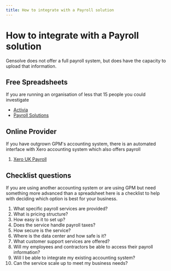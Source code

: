 ```yaml
---
title: How to integrate with a Payroll solution
---
```


# How to integrate with a Payroll solution

Gensolve does not offer a full payroll system, but does have the capacity to upload that information.

## Free Spreadsheets

If you are running an organisation of less that 15 people you could investigate

- [Activia](https://www.activia.co.uk/microsoft/excel/resources/excel-templates-business-finance)
- [Payroll Solutions](https://www.payrollsolutionsltd.co.uk/blog/payroll-data-submission-template/)

## Online Provider

If you have outgrown GPM's accounting system, there is an automated interface with Xero accounting system which also offers payroll

1. [Xero UK Payroll](https://www.xero.com/uk/features-and-tools/accounting-software/payroll/)

## Checklist questions

If you are using another accounting system or are using GPM but need something more advanced than a spreadsheet here is a checklist to help with deciding which option is best for your business.

1. What specific payroll services are provided?
2. What is pricing structure?
3. How easy is it to set up?
4. Does the service handle payroll taxes?
5. How secure is the service?
6. Where is the data center and how safe is it?
7. What customer support services are offered?
8. Will my employees and contractors be able to access their payroll information?
9. Will I be able to integrate my existing accounting system?
10. Can the service scale up to meet my business needs?
